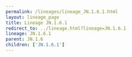 ```yaml
---
permalink: /lineages/lineage_JN.1.6.1.html
layout: lineage_page
title: Lineage JN.1.6.1
redirect_to: ../lineage.html?lineage=JN.1.6.1
lineage: JN.1.6.1
parent: JN.1.6
children: ['JN.1.6.1']
---
```

